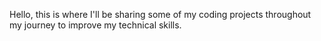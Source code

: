 Hello, this is where I'll be sharing some of my coding projects throughout my journey to improve my technical skills.

<!---
three014/three014 is a ✨ special ✨ repository because its `README.md` (this file) appears on your GitHub profile.
You can click the Preview link to take a look at your changes.
--->
